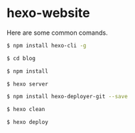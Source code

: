 # hexo-website

Here are some common comands.

``` bash
$ npm install hexo-cli -g
```

``` bash
$ cd blog
```

``` bash
$ npm install
```

``` bash
$ hexo server
```

``` bash
$ npm install hexo-deployer-git --save
```

``` bash
$ hexo clean
```

``` bash
$ hexo deploy
```

